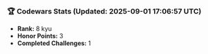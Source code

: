 ### 🏆 Codewars Stats (Updated: 2025-09-01 17:06:57 UTC)

- **Rank:** 8 kyu
- **Honor Points:** 3
- **Completed Challenges:** 1
